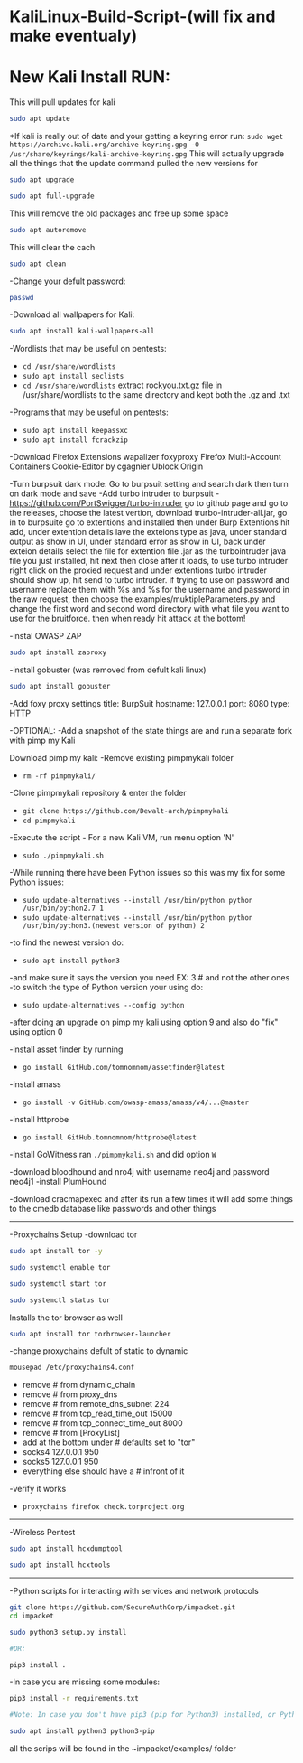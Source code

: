 # KaliLinux-Build-Script-(will fix and make eventualy)

# New Kali Install RUN:
This will pull updates for kali
```bash 
sudo apt update
```
*If kali is really out of date and your getting a keyring error run: ``` sudo wget https://archive.kali.org/archive-keyring.gpg -O /usr/share/keyrings/kali-archive-keyring.gpg ```
This will actually upgrade all the things that the update command pulled the new versions for 
```bash
sudo apt upgrade 
```
```bash 
sudo apt full-upgrade
```
This will remove the old packages and free up some space 
```bash 
sudo apt autoremove
```
This will clear the cach 
```bash 
sudo apt clean
```
-Change your defult password:
``` bash
passwd
```
-Download all wallpapers for Kali:
``` bash 
sudo apt install kali-wallpapers-all
```

-Wordlists that may be useful on pentests:
- ``` cd /usr/share/wordlists ```
- ``` sudo apt install seclists ```
- ``` cd /usr/share/wordlists ```
extract rockyou.txt.gz file in /usr/share/wordlists to the same directory and kept both the .gz and .txt 

-Programs that may be useful on pentests:
- ``` sudo apt install keepassxc ```
- ``` sudo apt install fcrackzip ```

-Download Firefox Extensions
wapalizer
foxyproxy
Firefox Multi-Account Containers
Cookie-Editor         by cgagnier
Ublock Origin 

-Turn burpsuit dark mode:
Go to burpsuit setting and search dark then turn on dark mode and save
-Add turbo intruder to burpsuit - https://github.com/PortSwigger/turbo-intruder
go to github page and go to the releases, choose the latest vertion, download trurbo-intruder-all.jar, go in to burpsuite go to extentions and installed then under Burp Extentions hit add, under extention details lave the exteions type as java, under standard output as show in UI, under standard error as show in UI, back under exteion details select the file for extention file .jar as the turbointruder java file you just installed, hit next then close after it loads, to use turbo intruder right click on the proxied request and under extentions turbo intruder should show up, hit send to turbo intruder. 
if trying to use on password and username replace them with %s and %s for the username and password in the raw request, then choose the examples/muktipleParameters.py and change the first word and second word directory with what file you want to use for the bruitforce. then when ready hit attack at the bottom!

-instal OWASP ZAP
```bash 
sudo apt install zaproxy
```

-install gobuster (was removed from defult kali linux)
```bash 
sudo apt install gobuster
```

-Add foxy proxy settings
title: BurpSuit
hostname: 127.0.0.1
port: 8080
type: HTTP

-OPTIONAL:
-Add a snapshot of the state things are and run a separate fork with pimp my Kali

Download pimp my kali:
-Remove existing pimpmykali folder
- ``` rm -rf pimpmykali/ ```

-Clone pimpmykali repository & enter the folder
- ``` git clone https://github.com/Dewalt-arch/pimpmykali ```
- ``` cd pimpmykali ```

-Execute the script - For a new Kali VM, run menu option 'N'
- ``` sudo ./pimpmykali.sh ```


-While running there have been Python issues so this was my fix for some Python issues:
- ``` sudo update-alternatives --install /usr/bin/python python /usr/bin/python2.7 1 ```
- ``` sudo update-alternatives --install /usr/bin/python python /usr/bin/python3.(newest version of python) 2 ```

-to find the newest version do:
- ``` sudo apt install python3 ```

-and make sure it says the version you need EX: 3.# and not the other ones
-to switch the type of Python version your using do:
- ``` sudo update-alternatives --config python ```


-after doing an upgrade on pimp my kali using option 9 and also do "fix" using option 0 

-install asset finder by running 
- ``` go install GitHub.com/tomnomnom/assetfinder@latest ```

-install amass 
- ``` go install -v GitHub.com/owasp-amass/amass/v4/...@master ```

-install httprobe 
- ``` go install GitHub.tomnomnom/httprobe@latest ```

-install GoWitness 
ran ``` ./pimpmykali.sh ``` and did option ``` W ```

-download bloodhound and nro4j with username neo4j and password neo4j1
-install PlumHound 

-download cracmapexec and after its run a few times it will add some things to the cmedb database like passwords and other things


---


-Proxychains Setup
-download tor 
```bash 
sudo apt install tor -y
```
```bash 
sudo systemctl enable tor
```
```bash 
sudo systemctl start tor
```
```bash
sudo systemctl status tor 
```
Installs the tor browser as well
```bash 
sudo apt install tor torbrowser-launcher
```

-change proxychains defult of static to dynamic 
```bash 
mousepad /etc/proxychains4.conf
```
-  remove # from dynamic_chain
-  remove # from proxy_dns
-  remove # from remote_dns_subnet 224
-  remove # from tcp_read_time_out 15000
-  remove # from tcp_connect_time_out 8000
-  remove # from [ProxyList]
-  add at the bottom under # defaults set to "tor"
-    socks4 127.0.0.1 950
-    socks5 127.0.0.1 950
-  everything else should have a # infront of it

-verify it works
- ``` proxychains firefox check.torproject.org ```


---


-Wireless Pentest
```bash 
sudo apt install hcxdumptool
```
```bash 
sudo apt install hcxtools
```

---

-Python scripts for interacting with services and network protocols 
```bash
git clone https://github.com/SecureAuthCorp/impacket.git 
cd impacket

sudo python3 setup.py install

#OR:

pip3 install . 
```
-In case you are missing some modules:
```bash
pip3 install -r requirements.txt
```
```bash
#Note: In case you don't have pip3 (pip for Python3) installed, or Python3, install it with the following commands:

sudo apt install python3 python3-pip
```
all the scrips will be found in the ~impacket/examples/ folder 



























































